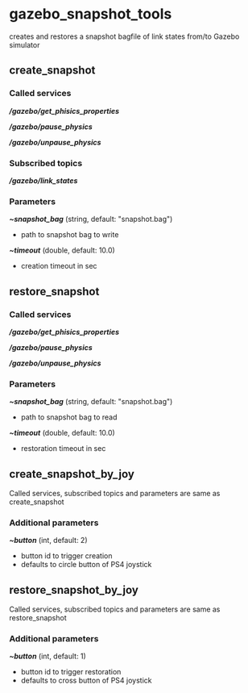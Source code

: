 # gazebo_snapshot_tools

creates and restores a snapshot bagfile of link states from/to Gazebo simulator

## create_snapshot

### Called services
___/gazebo/get_phisics_properties___

___/gazebo/pause_physics___

___/gazebo/unpause_physics___

### Subscribed topics
___/gazebo/link_states___

### Parameters
___~snapshot_bag___ (string, default: "snapshot.bag")
* path to snapshot bag to write

___~timeout___ (double, default: 10.0)
* creation timeout in sec

## restore_snapshot

### Called services
___/gazebo/get_phisics_properties___

___/gazebo/pause_physics___

___/gazebo/unpause_physics___

### Parameters
___~snapshot_bag___ (string, default: "snapshot.bag")
* path to snapshot bag to read

___~timeout___ (double, default: 10.0)
* restoration timeout in sec

## create_snapshot_by_joy
Called services, subscribed topics and parameters are same as create_snapshot

### Additional parameters
___~button___ (int, default: 2)
* button id to trigger creation
* defaults to circle button of PS4 joystick

## restore_snapshot_by_joy
Called services, subscribed topics and parameters are same as restore_snapshot

### Additional parameters
___~button___ (int, default: 1)
* button id to trigger restoration
* defaults to cross button of PS4 joystick
